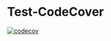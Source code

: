 # Test-CodeCover

[![codecov](https://codecov.io/gh/NetDefender/Test-CodeCover/graph/badge.svg?token=HFEJRJRAN2)](https://codecov.io/gh/NetDefender/Test-CodeCover)